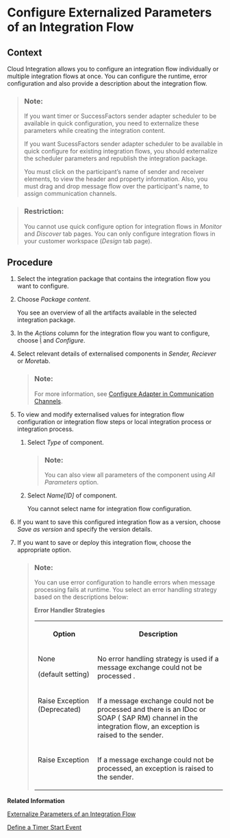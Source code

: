 <!-- loio462a4782db7b485b94ffce5b6fe22c31 -->

<link rel="stylesheet" type="text/css" href="../css/sap-icons.css"/>

# Configure Externalized Parameters of an Integration Flow



## Context

Cloud Integration allows you to configure an integration flow individually or multiple integration flows at once. You can configure the runtime, error configuration and also provide a description about the integration flow.

> ### Note:  
> If you want timer or SuccessFactors sender adapter scheduler to be available in quick configuration, you need to externalize these parameters while creating the integration content.
> 
> If you want SucessFactors sender adapter scheduler to be available in quick configure for existing integration flows, you should externalize the scheduler parameters and republish the integration package.
> 
> You must click on the participant’s name of sender and receiver elements, to view the header and property information. Also, you must drag and drop message flow over the participant's name, to assign communication channels.

> ### Restriction:  
> You cannot use quick configure option for integration flows in *Monitor* and *Discover* tab pages. You can only configure integration flows in your customer workspace \(*Design* tab page\).



## Procedure

1.  Select the integration package that contains the integration flow you want to configure.

2.  Choose *Package content*.

    You see an overview of all the artifacts available in the selected integration package.

3.  In the *Actions* column for the integration flow you want to configure, choose <span class="SAP-icons"></span> and *Configure*.

4.  Select relevant details of externalised components in *Sender, Reciever* or *More*tab.

    > ### Note:  
    > For more information, see [Configure Adapter in Communication Channels](https://help.sap.com/viewer/368c481cd6954bdfa5d0435479fd4eaf/Cloud/en-US/1f066330e8314324bf3ebe3b6adc21b2.html).

5.  To view and modify externalised values for integration flow configuration or integration flow steps or local integration process or integration process.

    1.  Select *Type* of component.

        > ### Note:  
        > You can also view all parameters of the component using *All Parameters* option.

    2.  Select *Name\[ID\]* of component.

        You cannot select name for integration flow configuration.


6.  If you want to save this configured integration flow as a version, choose *Save as version* and specify the version details.

7.  If you want to save or deploy this integration flow, choose the appropriate option.

    > ### Note:  
    > You can use error configuration to handle errors when message processing fails at runtime. You select an error handling strategy based on the descriptions below:
    > 
    > **Error Handler Strategies**
    > 
    > 
    > <table>
    > <tr>
    > <th valign="top">
    > 
    > Option
    > 
    > </th>
    > <th valign="top">
    > 
    > Description
    > 
    > </th>
    > </tr>
    > <tr>
    > <td valign="top">
    > 
    > None
    > 
    > \(default setting\)
    > 
    > </td>
    > <td valign="top">
    > 
    > No error handling strategy is used if a message exchange could not be processed .
    > 
    > </td>
    > </tr>
    > <tr>
    > <td valign="top">
    > 
    > Raise Exception \(Deprecated\)
    > 
    > </td>
    > <td valign="top">
    > 
    > If a message exchange could not be processed and there is an IDoc or SOAP \( SAP RM\) channel in the integration flow, an exception is raised to the sender.
    > 
    > </td>
    > </tr>
    > <tr>
    > <td valign="top">
    > 
    > Raise Exception
    > 
    > </td>
    > <td valign="top">
    > 
    > If a message exchange could not be processed, an exception is raised to the sender.
    > 
    > </td>
    > </tr>
    > </table>


**Related Information**  


[Externalize Parameters of an Integration Flow](externalize-parameters-of-an-integration-flow-45b2a07.md "")

[Define a Timer Start Event](define-a-timer-start-event-ae14ad7.md "You can configure an integration flow to automatically start and run on a particular schedule.")

